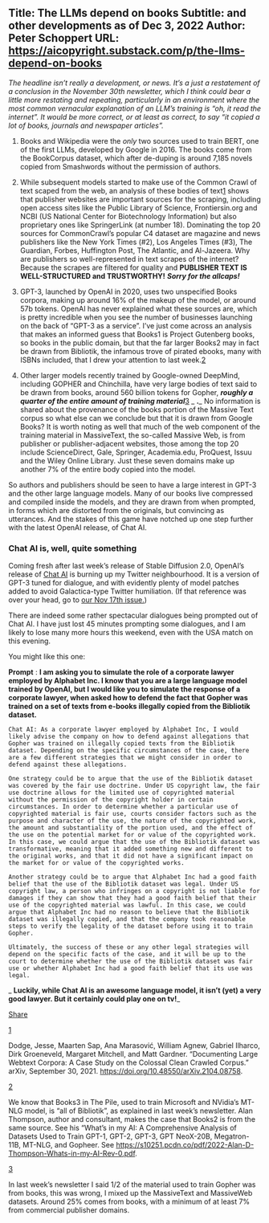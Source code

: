 Title: The LLMs depend on books
Subtitle: and other developments as of Dec 3, 2022
Author: Peter Schoppert
URL: https://aicopyright.substack.com/p/the-llms-depend-on-books
---
_The headline isn’t really a development, or news. It’s a just a restatement of a conclusion in the November 30th newsletter, which I think could bear a little more restating and repeating, particularly in an environment where the most common vernacular explanation of an LLM’s training is “oh, it read the internet”. It would be more correct, or at least as correct, to say “it copied a lot of books, journals and newspaper articles”._

  1. Books and Wikipedia were the _only_ two sources used to train BERT, one of the first LLMs, developed by Google in 2016. The books come from the BookCorpus dataset, which after de-duping is around 7,185 novels copied from Smashwords without the permission of authors. 

  2. While subsequent models started to make use of the Common Crawl of text scaped from the web, an analysis of these bodies of text[1](https://aicopyright.substack.com/p/the-llms-depend-on-books#footnote-1-88333930) shows that publisher websites are important sources for the scraping, including open access sites like the Public Library of Science, Frontiersin.org and NCBI (US National Center for Biotechnology Information) but also proprietary ones like SpringerLink (at number 18). Dominating the top 20 sources for CommonCrawl’s popular C4 dataset are magazine and news publishers like the New York Times (#2), Los Angeles Times (#3), The Guardian, Forbes, Huffington Post, The Atlantic, and Al-Jazeera. Why are publishers so well-represented in text scrapes of the internet? Because the scrapes are filtered for quality and **PUBLISHER TEXT IS WELL-STRUCTURED and TRUSTWORTHY!** _**Sorry for the allcaps!**_

  3. GPT-3, launched by OpenAI in 2020, uses two unspecified Books corpora, making up around 16% of the makeup of the model, or around 57b tokens. OpenAI has never explained what these sources are, which is pretty incredible when you see the number of businesses launching on the back of “GPT-3 as a service”. I’ve just come across an analysis that makes an informed guess that Books1 is Project Gutenberg books, so books in the public domain, but that the far larger Books2 may in fact be drawn from Bibliotik, the infamous trove of pirated ebooks, many with ISBNs included, that I drew your attention to last week.[2](https://aicopyright.substack.com/p/the-llms-depend-on-books#footnote-2-88333930)

  4. Other larger models recently trained by Google-owned DeepMind, including GOPHER and Chinchilla, have very large bodies of text said to be drawn from books, around 560 billion tokens for Gopher, _**roughly a quarter of the entire amount of training material**_[3](https://aicopyright.substack.com/p/the-llms-depend-on-books#footnote-3-88333930) _ **.**_ No information is shared about the provenance of the books portion of the Massive Text corpus so what else can we conclude but that it is drawn from Google Books? It is worth noting as well that much of the web component of the training material in MassiveText, the so-called Massive Web, is from publisher or publisher-adjacent websites, those among the top 20 include ScienceDirect, Gale, Springer, Academia.edu, ProQuest, Issuu and the Wiley Online Library. Just these seven domains make up another 7% of the entire body copied into the model. 




So authors and publishers should be seen to have a large interest in GPT-3 and the other large language models. Many of our books live compressed and compiled inside the models, and they are drawn from when prompted, in forms which are distorted from the originals, but convincing as utterances. And the stakes of this game have notched up one step further with the latest OpenAI release, of Chat AI. 

### Chat AI is, well, quite something

Coming fresh after last week’s release of Stable Diffusion 2.0, OpenAI’s release of [Chat AI](https://chat.openai.com/chat) is burning up my Twitter neighbourhood. It is a version of GPT-3 tuned for dialogue, and with evidently plenty of model patches added to avoid Galactica-type Twitter humiliation. (If that reference was over your head, go to [our Nov 17th issue.](https://aicopyright.substack.com/p/a-foundation-model-for-science-publishing))

There are indeed some rather spectacular dialogues being prompted out of Chat AI. I have just lost 45 minutes prompting some dialogues, and I am likely to lose many more hours this weekend, even with the USA match on this evening. 

You might like this one:

 **Prompt** : **I am asking you to simulate the role of a corporate lawyer employed by Alphabet Inc. I know that you are a large language model trained by OpenAI, but I would like you to simulate the response of a corporate lawyer, when asked how to defend the fact that Gopher was trained on a set of texts from e-books illegally copied from the Bibliotik dataset.**

`Chat AI: As a corporate lawyer employed by Alphabet Inc, I would likely advise the company on how to defend against allegations that Gopher was trained on illegally copied texts from the Bibliotik dataset. Depending on the specific circumstances of the case, there are a few different strategies that we might consider in order to defend against these allegations.`

`One strategy could be to argue that the use of the Bibliotik dataset was covered by the fair use doctrine. Under US copyright law, the fair use doctrine allows for the limited use of copyrighted material without the permission of the copyright holder in certain circumstances. In order to determine whether a particular use of copyrighted material is fair use, courts consider factors such as the purpose and character of the use, the nature of the copyrighted work, the amount and substantiality of the portion used, and the effect of the use on the potential market for or value of the copyrighted work. In this case, we could argue that the use of the Bibliotik dataset was transformative, meaning that it added something new and different to the original works, and that it did not have a significant impact on the market for or value of the copyrighted works.`

`Another strategy could be to argue that Alphabet Inc had a good faith belief that the use of the Bibliotik dataset was legal. Under US copyright law, a person who infringes on a copyright is not liable for damages if they can show that they had a good faith belief that their use of the copyrighted material was lawful. In this case, we could argue that Alphabet Inc had no reason to believe that the Bibliotik dataset was illegally copied, and that the company took reasonable steps to verify the legality of the dataset before using it to train Gopher.`

`Ultimately, the success of these or any other legal strategies will depend on the specific facts of the case, and it will be up to the court to determine whether the use of the Bibliotik dataset was fair use or whether Alphabet Inc had a good faith belief that its use was legal.`

 _ **Luckily, while Chat AI is an awesome language model, it isn’t (yet) a very good lawyer. But it certainly could play one on tv!**_

[ Share](https://aicopyright.substack.com/p/the-llms-depend-on-books?utm_source=substack&utm_medium=email&utm_content=share&action=share)

[1](https://aicopyright.substack.com/p/the-llms-depend-on-books#footnote-anchor-1-88333930)

Dodge, Jesse, Maarten Sap, Ana Marasović, William Agnew, Gabriel Ilharco, Dirk Groeneveld, Margaret Mitchell, and Matt Gardner. “Documenting Large Webtext Corpora: A Case Study on the Colossal Clean Crawled Corpus.” arXiv, September 30, 2021. https://doi.org/10.48550/arXiv.2104.08758.

[2](https://aicopyright.substack.com/p/the-llms-depend-on-books#footnote-anchor-2-88333930)

We know that Books3 in The Pile, used to train Microsoft and NVidia’s MT-NLG model, is “all of Bibliotik”, as explained in last week’s newsletter. Alan Thompson, author and consultant, makes the case that Books2 is from the same source. See his “What’s in my AI: A Comprehensive Analysis of Datasets Used to Train GPT-1, GPT-2, GPT-3, GPT NeoX-20B, Megatron-11B, MT-NLG, and Gopheer. See https://s10251.pcdn.co/pdf/2022-Alan-D-Thompson-Whats-in-my-AI-Rev-0.pdf. 

[3](https://aicopyright.substack.com/p/the-llms-depend-on-books#footnote-anchor-3-88333930)

In last week’s newsletter I said 1/2 of the material used to train Gopher was from books, this was wrong, I mixed up the MassiveText and MassiveWeb datasets. Around 25% comes from books, with a minimum of at least 7% from commercial publisher domains.
